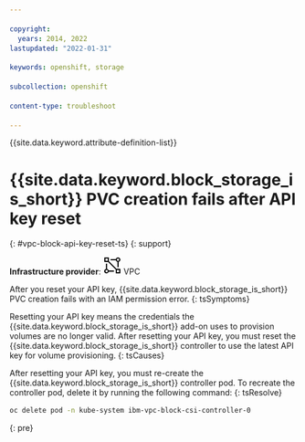 ```yaml
---

copyright: 
  years: 2014, 2022
lastupdated: "2022-01-31"

keywords: openshift, storage

subcollection: openshift

content-type: troubleshoot

---
```



{{site.data.keyword.attribute-definition-list}}


# {{site.data.keyword.block_storage_is_short}} PVC creation fails after API key reset
{: #vpc-block-api-key-reset-ts}
{: support}

**Infrastructure provider**:
![VPC infrastructure provider icon.](images/icon-vpc-2.svg) VPC


After you reset your API key, {{site.data.keyword.block_storage_is_short}} PVC creation fails with an IAM permission error.
{: tsSymptoms}


Resetting your API key means the credentials the {{site.data.keyword.block_storage_is_short}} add-on uses to provision volumes are no longer valid. After resetting your API key, you must reset the {{site.data.keyword.block_storage_is_short}} controller to use the latest API key for volume provisioning.
{: tsCauses}


After resetting your API key, you must re-create the {{site.data.keyword.block_storage_is_short}} controller pod. To recreate the controller pod, delete it by running the following command:
{: tsResolve}

```sh
oc delete pod -n kube-system ibm-vpc-block-csi-controller-0
```
{: pre}








